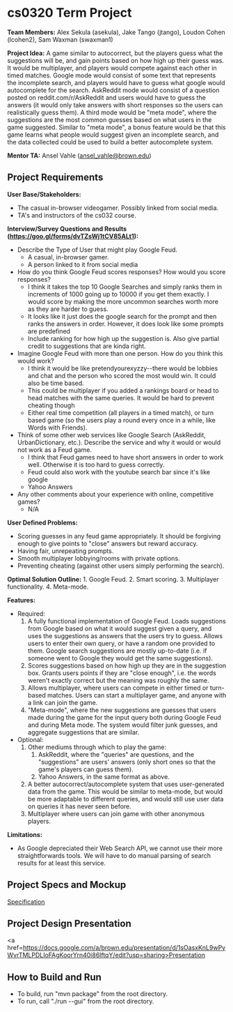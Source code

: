 # cs0320 Term Project

**Team Members:** Alex Sekula (asekula), Jake Tango (jtango), Loudon Cohen (lcohen2), Sam Waxman (swaxman1)

**Project Idea:**
	A game similar to autocorrect, but the players guess what the suggestions will be, and gain points based on how high up their guess was. It would be multiplayer, and players would compete against each other in timed matches. Google mode would consist of some text that represents the incomplete search, and players would have to guess what google would autocomplete for the search. AskReddit mode would consist of a question posted on reddit.com/r/AskReddit and users would have to guess the answers (it would only take answers with short responses so the users can realistically guess them). A third mode would be "meta mode", where the suggestions are the most common guesses based on what users in the game suggested. Similar to "meta mode", a bonus feature would be that this game learns what people would suggest given an incomplete search, and the data collected could be used to build a better autocomplete system.

**Mentor TA:** Ansel Vahle (ansel_vahle@brown.edu)

## Project Requirements

**User Base/Stakeholders:**
- The casual in-browser videogamer. Possibly linked from social media.
- TA's and instructors of the cs032 course.

**Interview/Survey Questions and Results (https://goo.gl/forms/dvTZsWj1tCV85ALt1):**
* Describe the Type of User that might play Google Feud.
	- A casual, in-browser gamer.
	- A person linked to it from social media
* How do you think Google Feud scores responses? How would you score responses?
	- I think it takes the top 10 Google Searches and simply ranks them in increments of 1000 going up to 10000 if you get them exactly. I would score by making the more uncommon searches worth more as they are harder to guess.
	- It looks like it just does the google search for the prompt and then ranks the answers in order. However, it does look like some prompts are predefined
	- Include ranking for how high up the suggestion is. Also give partial credit to suggestions that are kinda right.
* Imagine Google Feud with more than one person. How do you think this would work?
	- I think it would be like pretendyourexyzzy--there would be lobbies and chat and the person who scored the most would win. It could also be time based.
	- This could be multiplayer if you added a rankings board or head to head matches with the same queries. It would be hard to prevent cheating though
	- Either real time competition (all players in a timed match), or turn based game (so the users play a round every once in a while, like Words with Friends).
* Think of some other web services like Google Search (AskReddit, UrbanDictionary, etc.). Describe the service and why it would or would not work as a Feud game.
	- I think that Feud games need to have short answers in order to work well. Otherwise it is too hard to guess correctly.
	- Feud could also work with the youtube search bar since it's like google
	- Yahoo Answers
* Any other comments about your experience with online, competitive games?
	- N/A

**User Defined Problems:**
- Scoring guesses in any feud game appropriately. It should be forgiving enough to give points to "close" answers but reward accuracy.
- Having fair, unrepeating prompts.
- Smooth multiplayer lobbying/rooms with private options.
- Preventing cheating (against other users simply performing the search).

**Optimal Solution Outline:**
	1. Google Feud.
	2. Smart scoring.
	3. Multiplayer functionality.
	4. Meta-mode.

**Features:**
* Required:
	1. A fully functional implementation of Google Feud. Loads suggestions from Google based on what it would suggest given a query, and uses the suggestions as answers that the users try to guess. Allows users to enter their own query, or have a random one provided to them. Google search suggestions are mostly up-to-date (i.e. if someone went to Google they would get the same suggestions).		
	2. Scores suggestions based on how high up they are in the suggestion box. Grants users points if they are "close enough", i.e. the words weren't exactly correct but the meaning was roughly the same.
	3. Allows multiplayer, where users can compete in either timed or turn-based matches. Users can start a multiplayer game, and anyone with a link can join the game.
	4. "Meta-mode", where the new suggestions are guesses that users made during the game for the input query both during Google Feud and during Meta mode. The system would filter junk guesses, and aggregate suggestions that are similar.
* Optional:
	1. Other mediums through which to play the game:
		1. AskReddit, where the "queries" are questions, and the "suggestions" are users' answers (only short ones so that the game's players can guess them).
		2. Yahoo Answers, in the same format as above.
	2. A better autocorrect/autocomplete system that uses user-generated data from the game. This would be similar to meta-mode, but would be more adaptable to different queries, and would still use user data on queries it has never seen before.
	3. Multiplayer where users can join game with other anonymous players.

**Limitations:**
- As Google depreciated their Web Search API, we cannot use their more straightforwards tools. We will have to do manual parsing of search results for at least this service.

## Project Specs and Mockup
<a href = docs/specification.md>Specification</a>

## Project Design Presentation
<a href=https://docs.google.com/a/brown.edu/presentation/d/1sOasxKnL9wPyWvrTMLPDLIoFAgKoorYrn40i86lftqY/edit?usp=sharing>Presentation</a>

## How to Build and Run
 - To build, run "mvn package" from the root directory.
 - To run, call "./run --gui" from the root directory.
